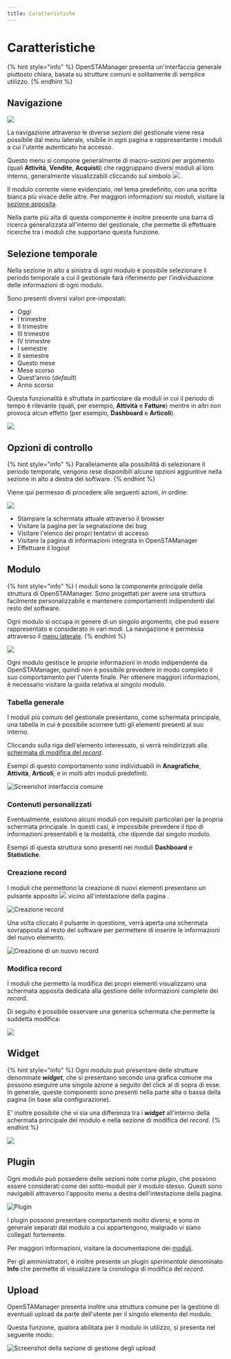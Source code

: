 ```yaml
---
title: Caratteristiche
---
```


# Caratteristiche

{% hint style="info" %}
OpenSTAManager presenta un'interfaccia generale piuttosto chiara, basata su strutture comuni e solitamente di semplice utilizzo.
{% endhint %}

## Navigazione

![](.gitbook/assets/menu.png)

La navigazione attraverso le diverse sezioni del gestionale viene resa possibile dal menu laterale, visibile in ogni pagina e rappresentante i moduli a cui l'utente autenticato ha accesso.

Questo menu si compone generalmente di macro-sezioni per argomento \(quali **Attività**, **Vendite**, **Acquisti**\) che raggruppano diversi moduli al loro interno, generalmente visualizzabili cliccando sul simbolo ![](.gitbook/assets/simbolo.PNG) .

Il modulo corrente viene evidenziato, nel tema predefinito, con una scritta bianca più vivace delle altre. Per maggiori informazioni sui moduli, visitare la [sezione apposita](caratteristiche.md#modulo).

Nella parte più alta di questa componente è inoltre presente una barra di ricerca generalizzata all'interno del gestionale, che permette di effettuare ricerche tra i moduli che supportano questa funzione.

## Selezione temporale

Nella sezione in alto a sinistra di ogni modulo è possibile selezionare il periodo temporale a cui il gestionale farà riferimento per l'individuazione delle informazioni di ogni modulo.

Sono presenti diversi valori pre-impostati:

* Oggi
* I trimestre
* II trimestre
* III trimestre
* IV trimestre
* I semestre
* II semestre
* Questo mese
* Mese scorso
* Quest'anno \(_default_\)
* Anno scorso

Questa funzionalità è sfruttata in particolare da moduli in cui il periodo di tempo è rilevante \(quali, per esempio, **Attività** e **Fatture**\) mentre in altri non provoca alcun effetto \(per esempio, **Dashboard** e **Articoli**\).

![](.gitbook/assets/time.png)

## Opzioni di controllo

{% hint style="info" %}
Parallelamente alla possibilità di selezionare il periodo temporale, vengono rese disponibili alcune opzioni aggiuntive nella sezione in alto a destra del software.
{% endhint %}

Viene qui permesso di procedere alle seguenti azioni, in ordine:

![](.gitbook/assets/options-1.png)

* Stampare la schermata attuale attraverso il browser
* Visitare la pagina per la segnalazione dei bug
* Visitare l'elenco dei propri tentativi di accesso
* Visitare la pagina di informazioni integrata in OpenSTAManager
* Effettuare il logout

## Modulo

{% hint style="info" %}
I moduli sono la componente principale della struttura di OpenSTAManager. Sono progettati per avere una struttura facilmente personalizzabile e mantenere comportamenti indipendenti dal resto del software.

Ogni modulo si occupa in genere di un singolo argomento, che può essere rappresentato e considerato in vari modi. La navigazione è permessa attraverso il [menu laterale](caratteristiche.md#navigazione).
{% endhint %}

![](.gitbook/assets/controller.png)

Ogni modulo gestisce le proprie informazioni in modo indipendente da OpenSTAManager, quindi non è possibile prevedere in modo completo il suo comportamento per l'utente finale. Per ottenere maggiori informazioni, è necessario visitare la guida relativa al singolo modulo.

### Tabella generale

I moduli più comuni del gestionale presentano, come schermata principale, una tabella in cui è possibile scorrere tutti gli elementi presenti al suo interno.

Cliccando sulla riga dell'elemento interessato, si verrà reindirizzati alla [schermata di modifica del _record_](caratteristiche.md#modifica-record).

Esempi di questo comportamento sono individuabili in **Anagrafiche**, **Attività**, **Articoli**, e in molti altri moduli predefiniti.

![Screenshot interfaccia comune](.gitbook/assets/table.png)

### Contenuti personalizzati

Eventualmente, esistono alcuni moduli con requisiti particolari per la propria schermata principale. In questi casi, è impossibile prevedere il tipo di informazioni presentabili e la modalità, che dipende dal singolo modulo.

Esempi di questa struttura sono presenti nei moduli **Dashboard** e **Statistiche**.

### Creazione record

I moduli che permettono la creazione di nuovi elementi presentano un pulsante apposito ![](.gitbook/assets/pulsante+.PNG) vicino all'intestazione della pagina .

![Creazione record](.gitbook/assets/add-button.png)

Una volta cliccato il pulsante in questione, verrà aperta una schermata sovrapposta al resto del software per permettere di inserire le informazioni del nuovo elemento.

![Creazione di un nuovo record ](.gitbook/assets/modal.gif)

### Modifica record

I moduli che permetto la modifica dei propri elementi visualizzano una schermata apposita dedicata alla gestione delle informazioni complete dei _record_.

Di seguito è possibile osservare una generica schermata che permette la suddetta modifica:

![](.gitbook/assets/editor.png)

## Widget

{% hint style="info" %}
Ogni modulo può presentare delle strutture denominate _**widget**_, che si presentano secondo una grafica comune ma possono eseguire una singola azione a seguito del click al di sopra di esse. In generale, queste componenti sono presenti nella parte alta o bassa della pagina \(in base alla configurazione\).

E' inoltre possibile che vi sia una differenza tra i _**widget**_ all'interno della schermata principale del modulo e nella sezione di modifica del _record_.
{% endhint %}

![](.gitbook/assets/widgets.png)

## Plugin

Ogni modulo può possedere delle sezioni note come _plugin_, che possono essere considerati come dei sotto-moduli per il modulo stesso. Questi sono navigabili attraverso l'apposito menu a destra dell'intestazione della pagina.

![Plugin](.gitbook/assets/plugins.png)

I plugin possono presentare comportamenti molto diversi, e sono in generale separati dal modulo a cui appartengono, malgrado vi siano collegati fortemente.

Per maggiori informazioni, visitare la documentazione dei [moduli](modules/).

Per gli amministratori, è inoltre presente un plugin _sperimentale_ denominato **Info** che permette di visualizzare la cronologia di modifica del _record_.

## Upload

OpenSTAManager presenta inoltre una struttura comune per la gestione di eventuali upload da parte dell'utente per il singolo elemento del modulo.

Questa funzione, qualora abilitata per il modulo in utilizzo, si presenta nel seguente modo:

![Screenshot della sezione di gestione degli upload ](.gitbook/assets/uploads.png)

